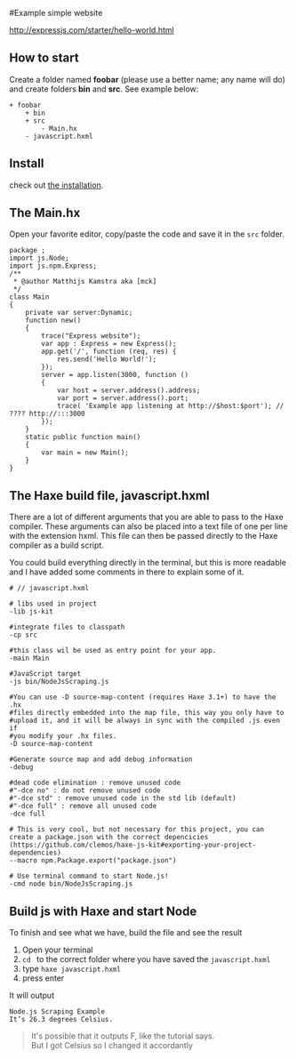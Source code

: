 #Example simple website


http://expressjs.com/starter/hello-world.html


## How to start

Create a folder named **foobar** (please use a better name; any name will do) and create folders **bin** and **src**.
See example below:

```
+ foobar
	+ bin
	+ src
		- Main.hx
	- javascript.hxml
```


## Install

check out [the installation](installation.md).


## The Main.hx

Open your favorite editor, copy/paste the code and save it in the `src` folder. 

```
package ;
import js.Node;
import js.npm.Express;
/**
 * @author Matthijs Kamstra aka [mck]
 */
class Main
{
	private var server:Dynamic;
	function new()
	{
		trace("Express website");
		var app : Express = new Express();
		app.get('/', function (req, res) {
			res.send('Hello World!');
		});
		server = app.listen(3000, function () 
		{
			var host = server.address().address;
			var port = server.address().port;
			trace( 'Example app listening at http://$host:$port'); // ???? http://:::3000
		});
	}
    static public function main()
    {
        var main = new Main();
	}
}
```

## The Haxe build file, javascript.hxml

There are a lot of different arguments that you are able to pass to the Haxe compiler.
These arguments can also be placed into a text file of one per line with the extension hxml. This file can then be passed directly to the Haxe compiler as a build script.

You could build everything directly in the terminal, but this is more readable and I have added some comments in there to explain some of it.

```
# // javascript.hxml

# libs used in project
-lib js-kit

#integrate files to classpath
-cp src

#this class wil be used as entry point for your app.
-main Main

#JavaScript target
-js bin/NodeJsScraping.js

#You can use -D source-map-content (requires Haxe 3.1+) to have the .hx 
#files directly embedded into the map file, this way you only have to 
#upload it, and it will be always in sync with the compiled .js even if 
#you modify your .hx files.
-D source-map-content

#Generate source map and add debug information
-debug

#dead code elimination : remove unused code
#"-dce no" : do not remove unused code
#"-dce std" : remove unused code in the std lib (default)
#"-dce full" : remove all unused code
-dce full

# This is very cool, but not necessary for this project, you can create a package.json with the correct depencicies (https://github.com/clemos/haxe-js-kit#exporting-your-project-dependencies)
--macro npm.Package.export("package.json")

# Use terminal command to start Node.js!
-cmd node bin/NodeJsScraping.js
```



## Build js with Haxe and start Node

To finish and see what we have, build the file and see the result

1. Open your terminal
2. `cd ` to the correct folder where you have saved the `javascript.hxml` 
3. type `haxe javascript.hxml`
4. press enter


It will output 

	Node.js Scraping Example
	It’s 26.3 degrees Celsius.

> It's possible that it outputs F, like the tutorial says.  
> But I got Celsius so I changed it accordantly 